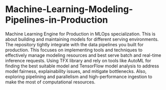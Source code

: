 # Machine-Learning-Modeling-Pipelines-in-Production

Machine Learning Engine for Production in MLOps specialization. This is about building and maintaining models for different serving environments. The repository tightly integrate with the data pipelines you built for production. This focuses on implementing tools and techniques to effectively manage modeling resources and best serve batch and real-time inference requests. Using TFX library and rely on tools like AutoML for finding the best suitable model and TensorFlow model analysis to address model fairness, explainability issues, and mitigate bottlenecks. Also, exploring pipelining and parallelism and high-performance ingestion to make the most of computational resources. 
